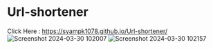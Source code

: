 # Url-shortener
Click Here : https://syampk1078.github.io/Url-shortener/
![Screenshot 2024-03-30 102007](https://github.com/Syampk1078/Url-shortener/assets/119304851/d7061e78-4979-471f-bfca-09259a2e10fd)
![Screenshot 2024-03-30 102157](https://github.com/Syampk1078/Url-shortener/assets/119304851/3975f005-4656-4ac8-8c8b-b47578898312)
